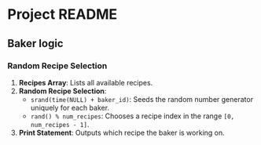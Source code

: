 # Project README

## Baker logic

### Random Recipe Selection
1. **Recipes Array**: Lists all available recipes.
2. **Random Recipe Selection**:
   - `srand(time(NULL) + baker_id)`: Seeds the random number generator uniquely for each baker.
   - `rand() % num_recipes`: Chooses a recipe index in the range `[0, num_recipes - 1]`.
3. **Print Statement**: Outputs which recipe the baker is working on.